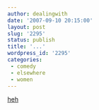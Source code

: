 ```yaml
---
author: dealingwith
date: '2007-09-10 20:15:00'
layout: post
slug: '2295'
status: publish
title: '...'
wordpress_id: '2295'
categories:
 - comedy
 - elsewhere
 - women
---
```


[heh][1]

   [1]: http://www.tmcm.com/comics/webcomics/tmcm070910

